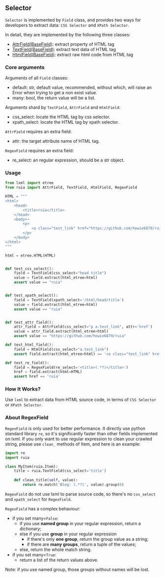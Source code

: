 ## Selector

`Selector` is implemented by `Field` class, and provides two ways for developers to extract data:
`CSS Selector` and `XPath Selector`.

In detail, they are implemented by the following three classes: 

- [AttrField(BaseField)][field.py]: extract property of HTML tag
- [TextField(BaseField)][field.py]: extract text data of HTML tag
- [HtmlField(BaseField)][field.py]: extract raw html code from HTML tag

### Core arguments

Arguments of all `Field` classes:
- default: str, default value, recommended, without which, will raise an Error when trying to get a non exist value.
- many: bool, the return value will be a list.


Arguments shard by `TextField`, `AttrField` and `HtmlField`:
- css_select: locate the HTML tag by css selector.
- xpath_select: locate the HTML tag by xpath selector.

`AttrField` requires an extra field:
- attr: the target attribute name of HTML tag.

`RegexField` requires an extra field:
- re_select: an regular expression, should be a str object.

### Usage

```python
from lxml import etree
from ruia import AttrField, TextField, HtmlField, RegexField

HTML = """
<html>
    <head>
        <title>ruia</title>
    </head>
    <body>¬
        <p>
            <a class="test_link" href="https://github.com/howie6879/ruia">hello github.</a>
        </p>
    </body>
</html>
"""

html = etree.HTML(HTML)


def test_css_select():
    field = TextField(css_select="head title")
    value = field.extract(html_etree=html)
    assert value == "ruia"


def test_xpath_select():
    field = TextField(xpath_select='/html/head/title')
    value = field.extract(html_etree=html)
    assert value == "ruia"


def test_attr_field():
    attr_field = AttrField(css_select="p a.test_link", attr='href')
    value = attr_field.extract(html_etree=html)
    assert value == "https://github.com/howie6879/ruia"

def test_html_field():
    field = HtmlField(css_select="a.test_link")
    assert field.extract(html_etree=html) == '<a class="test_link" href="https://github.com/howie6879/ruia">hello github.</a>'

def test_re_field():
    field = RegexField(re_select='<title>(.*?)</title>')
    href = field.extract(html=HTML)
    assert href == 'ruia'

```

### How It Works?

Use `lxml` to extract data from HTML source code, in terms of `CSS Selector` or `XPath Selector`.

### About RegexField

`RegexField` is only used for better performance.
It directly use python standard library `re`,
so it's significantly faster than other fields implemented on lxml.
If you only want to use regular expression to clean your crawled string,
please use `clean_` methods of Item, and here is an example:

```python
import re
import ruia

class MyItem(ruia.Item):
    title = ruia.TextField(css_select='title')
    
    def clean_title(self, value):
        return re.match('Blog: (.*?)', value).group(0)

```

`RegexField` do not use lxml to parse source code,
so there's no `css_select` and `xpath_select` for `RegexField`.

`RegexField` has a complex behaviour:
- if you set many=`False`:
    - if you use **named group** in your regular expression, return a dictionary;
    - else if you use **group** in your regular expression
        - if there's only **one group**, return the group value as a string;
        - if there are **many groups**, return a tuple of the values;
    - else, return the whole match string.
- if you set many=`True`:
    - return a list of the return values above.

Note: if you use named group, those groups without names will be lost.

[field.py]: https://github.com/howie6879/ruia/blob/master/ruia/field.py
